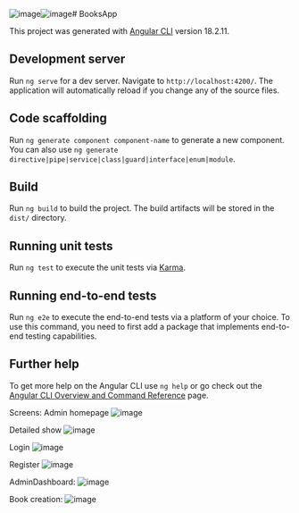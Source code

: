 ![image](https://github.com/user-attachments/assets/4db71081-9724-4707-a655-e58fc0894a93)![image](https://github.com/user-attachments/assets/2d1f87a8-4f48-40d9-8ae3-427c81837214)# BooksApp

This project was generated with [Angular CLI](https://github.com/angular/angular-cli) version 18.2.11.

## Development server

Run `ng serve` for a dev server. Navigate to `http://localhost:4200/`. The application will automatically reload if you change any of the source files.

## Code scaffolding

Run `ng generate component component-name` to generate a new component. You can also use `ng generate directive|pipe|service|class|guard|interface|enum|module`.

## Build

Run `ng build` to build the project. The build artifacts will be stored in the `dist/` directory.

## Running unit tests

Run `ng test` to execute the unit tests via [Karma](https://karma-runner.github.io).

## Running end-to-end tests

Run `ng e2e` to execute the end-to-end tests via a platform of your choice. To use this command, you need to first add a package that implements end-to-end testing capabilities.

## Further help

To get more help on the Angular CLI use `ng help` or go check out the [Angular CLI Overview and Command Reference](https://angular.dev/tools/cli) page.

Screens:
Admin homepage
![image](https://github.com/user-attachments/assets/85abce6f-6f46-4d29-b275-ad030dadf643)


Detailed show
![image](https://github.com/user-attachments/assets/0378e8bc-dd0b-40a1-859b-d17dda8651ff)

Login
![image](https://github.com/user-attachments/assets/ae68d1f2-ef39-4371-8207-9ad46dc4946a)

Register
![image](https://github.com/user-attachments/assets/7ec32b2e-c58d-4a91-938e-1c8db0716566)

AdminDashboard:
![image](https://github.com/user-attachments/assets/d1c6fbd6-2103-4044-9b5d-646e00b12b66)

Book creation:
![image](https://github.com/user-attachments/assets/b2a5c614-1aef-4918-860e-233b0f3fb1ad)




